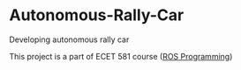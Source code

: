 # Autonomous-Rally-Car
Developing autonomous rally car

This project is a part of ECET 581 course ([ROS Programming](http://web.ics.purdue.edu/~rvoyles/Classes/ROSprogramming/index.html))

